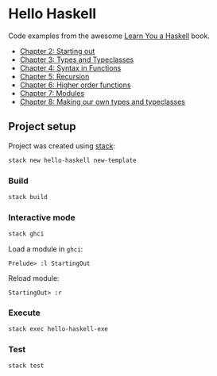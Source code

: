 # Hello Haskell

Code examples from the awesome [Learn You a Haskell](http://learnyouahaskell.com) book.

- [Chapter 2: Starting out](src/StartingOut.hs)
- [Chapter 3: Types and Typeclasses](./src/TypesAndTypeClasses.hs)
- [Chapter 4: Syntax in Functions](./src/SyntaxInFunctions.hs)
- [Chapter 5: Recursion](./src/Recursion.hs)
- [Chapter 6: Higher order functions](./src/HigherOrderFunctions.hs)
- [Chapter 7: Modules](./src/Modules.hs)
- [Chapter 8: Making our own types and typeclasses](./src/MakingOurOwnTypesAndTypeclasses.hs)

## Project setup

Project was created using [stack](https://docs.haskellstack.org/en/stable/README/):

```bash
stack new hello-haskell new-template
```

### Build

```bash
stack build
```

### Interactive mode

```bash
stack ghci
```

Load a module in `ghci`:

```
Prelude> :l StartingOut
```

Reload module:

```
StartingOut> :r
```

### Execute

```bash
stack exec hello-haskell-exe
```

### Test

```bash
stack test
```
